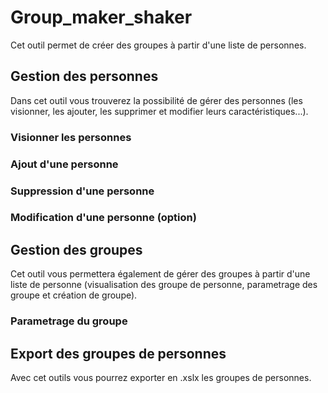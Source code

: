 # Group_maker_shaker

Cet outil permet de créer des groupes à partir d'une liste de personnes. 

## Gestion des personnes

Dans cet outil vous trouverez la possibilité de gérer des personnes (les visionner, les ajouter, les supprimer et modifier leurs caractéristiques...).

### Visionner les personnes



### Ajout d'une personne



### Suppression d'une personne 



### Modification d'une personne (option)



## Gestion des groupes

Cet outil vous permettera également de gérer des groupes à partir d'une liste de personne (visualisation des groupe de personne, parametrage des groupe et création de groupe).


### Parametrage du groupe 



## Export des groupes de personnes 

Avec cet outils vous pourrez exporter en .xslx les groupes de personnes.
